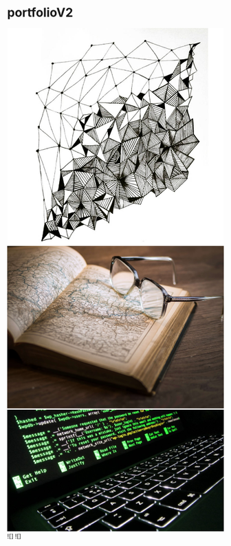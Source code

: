 # portfolioV2
![geometry_pattern_design_by_annacolt_d8p11s5-pre](https://github.com/totoro65/portfolioV2/blob/main/geometry_pattern_design_by_annacolt_d8p11s5-pre.jpg?raw=true)
![bookxil](https://github.com/totoro65/portfolioV2/blob/main/bookxil.jfif?raw=true)
![Rc3fdd42cdb0a48f089ea4495cfca8f69](https://github.com/totoro65/portfolioV2/blob/main/Rc3fdd42cdb0a48f089ea4495cfca8f69.jpg?raw=true)
![]
![]
